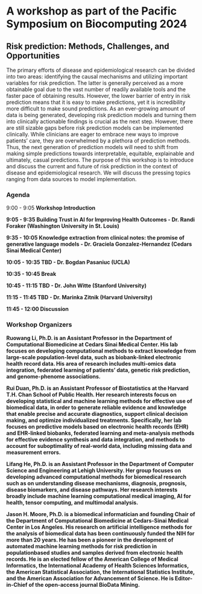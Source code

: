 
# A workshop as part of the Pacific Symposium on Biocomputing 2024 #


## Risk prediction: Methods, Challenges, and Opportunities ##
The primary efforts of disease and epidemiological research can be divided into two areas: identifying the causal mechanisms and utilizing important variables for risk prediction. The latter is generally perceived as a more obtainable goal due to the vast number of readily available tools and the faster pace of obtaining results. However, the lower barrier of entry in risk prediction means that it is easy to make predictions, yet it is incredibility more difficult to make sound predictions. As an ever-growing amount of data is being generated, developing risk prediction models and turning them into clinically actionable findings is crucial as the next step. However, there are still sizable gaps before risk prediction models can be implemented clinically. While clinicians are eager to embrace new ways to improve patients’ care, they are overwhelmed by a plethora of prediction methods. Thus, the next generation of prediction models will need to shift from making simple predictions towards interpretable, equitable, explainable and ultimately, casual predictions. The purpose of this workshop is to introduce and discuss the current and future of risk prediction in the context of disease and epidemiological research. We will discuss the pressing topics ranging from data sources to model implementation. 

### Agenda ###

9:00 - 9:05  <b> Workshop Introduction <b>

9:05 - 9:35   <b> Building Trust in AI for Improving Health Outcomes <b> - Dr. Randi Foraker (Washington University in St. Louis)

9:35 - 10:05   <b> Knowledge extraction from clinical notes: the promise of generative language models <b> - Dr. Graciela Gonzalez-Hernandez (Cedars Sinai Medical Center)

10:05 - 10:35   <b> TBD <b> - Dr. Bogdan Pasaniuc (UCLA)

10:35 - 10:45   <b> Break <b>

10:45 - 11:15   <b> TBD <b> - Dr. John Witte (Stanford University)

11:15 - 11:45   <b> TBD <b> - Dr. Marinka Zitnik (Harvard University)

11:45 - 12:00   <b> Discussion <b> 

### Workshop Organizers ###

Ruowang Li, Ph.D. is an Assistant Professor in the Department of Computational
Biomedicine at Cedars Sinai Medical Center. His lab focuses on developing
computational methods to extract knowledge from large-scale population-level data, such
as biobank-linked electronic health record data. His area of research includes multi-omics
data integration, federated learning of patients’ data, genetic risk prediction, and genome-phenome
associations.

Rui Duan, Ph.D. is an Assistant Professor of Biostatistics at the Harvard T.H. Chan School
of Public Health. Her research interests focus on developing statistical and machine
learning methods for effective use of biomedical data, in order to generate reliable
evidence and knowledge that enable precise and accurate diagnostics, support clinical
decision making, and optimize individualized treatments. Specifically, her lab focuses on
predictive models based on electronic health records (EHR) and EHR-linked biobanks,
federated learning and meta-analysis methods for effective evidence synthesis and data
integration, and methods to account for suboptimality of real-world data, including missing
data and measurement errors.

Lifang He, Ph.D. is an Assistant Professor in the Department of Computer Science and
Engineering at Lehigh University. Her group focuses on developing advanced
computational methods for biomedical research such as on understanding disease
mechanisms, diagnosis, prognosis, disease biomarkers, and disease pathways. Her
research interests broadly include machine learning computational medical imaging, AI
for health, tensor computing, and multimodal analysis.

Jason H. Moore, Ph.D. is a biomedical informatician and founding Chair of the
Department of Computational Biomedicine at Cedars-Sinai Medical Center in Los
Angeles. His research on artificial intelligence methods for the analysis of biomedical data
has been continuously funded the NIH for more than 20 years. He has been a pioneer in
the development of automated machine learning methods for risk prediction in populationbased
studies and samples derived from electronic health records. He is an elected fellow
of the American College of Medical Informatics, the International Academy of Health
Sciences Informatics, the American Statistical Association, the International Statistics
Institute, and the American Association for Advancement of Science. He is Editor-in-Chief
of the open-access journal BioData Mining.
